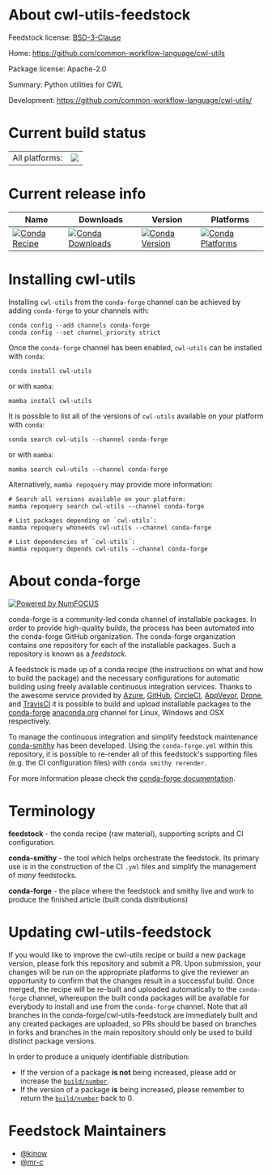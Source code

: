 About cwl-utils-feedstock
=========================

Feedstock license: [BSD-3-Clause](https://github.com/conda-forge/cwl-utils-feedstock/blob/main/LICENSE.txt)

Home: https://github.com/common-workflow-language/cwl-utils

Package license: Apache-2.0

Summary: Python utilities for CWL

Development: https://github.com/common-workflow-language/cwl-utils/

Current build status
====================


<table><tr><td>All platforms:</td>
    <td>
      <a href="https://dev.azure.com/conda-forge/feedstock-builds/_build/latest?definitionId=17363&branchName=main">
        <img src="https://dev.azure.com/conda-forge/feedstock-builds/_apis/build/status/cwl-utils-feedstock?branchName=main">
      </a>
    </td>
  </tr>
</table>

Current release info
====================

| Name | Downloads | Version | Platforms |
| --- | --- | --- | --- |
| [![Conda Recipe](https://img.shields.io/badge/recipe-cwl--utils-green.svg)](https://anaconda.org/conda-forge/cwl-utils) | [![Conda Downloads](https://img.shields.io/conda/dn/conda-forge/cwl-utils.svg)](https://anaconda.org/conda-forge/cwl-utils) | [![Conda Version](https://img.shields.io/conda/vn/conda-forge/cwl-utils.svg)](https://anaconda.org/conda-forge/cwl-utils) | [![Conda Platforms](https://img.shields.io/conda/pn/conda-forge/cwl-utils.svg)](https://anaconda.org/conda-forge/cwl-utils) |

Installing cwl-utils
====================

Installing `cwl-utils` from the `conda-forge` channel can be achieved by adding `conda-forge` to your channels with:

```
conda config --add channels conda-forge
conda config --set channel_priority strict
```

Once the `conda-forge` channel has been enabled, `cwl-utils` can be installed with `conda`:

```
conda install cwl-utils
```

or with `mamba`:

```
mamba install cwl-utils
```

It is possible to list all of the versions of `cwl-utils` available on your platform with `conda`:

```
conda search cwl-utils --channel conda-forge
```

or with `mamba`:

```
mamba search cwl-utils --channel conda-forge
```

Alternatively, `mamba repoquery` may provide more information:

```
# Search all versions available on your platform:
mamba repoquery search cwl-utils --channel conda-forge

# List packages depending on `cwl-utils`:
mamba repoquery whoneeds cwl-utils --channel conda-forge

# List dependencies of `cwl-utils`:
mamba repoquery depends cwl-utils --channel conda-forge
```


About conda-forge
=================

[![Powered by
NumFOCUS](https://img.shields.io/badge/powered%20by-NumFOCUS-orange.svg?style=flat&colorA=E1523D&colorB=007D8A)](https://numfocus.org)

conda-forge is a community-led conda channel of installable packages.
In order to provide high-quality builds, the process has been automated into the
conda-forge GitHub organization. The conda-forge organization contains one repository
for each of the installable packages. Such a repository is known as a *feedstock*.

A feedstock is made up of a conda recipe (the instructions on what and how to build
the package) and the necessary configurations for automatic building using freely
available continuous integration services. Thanks to the awesome service provided by
[Azure](https://azure.microsoft.com/en-us/services/devops/), [GitHub](https://github.com/),
[CircleCI](https://circleci.com/), [AppVeyor](https://www.appveyor.com/),
[Drone](https://cloud.drone.io/welcome), and [TravisCI](https://travis-ci.com/)
it is possible to build and upload installable packages to the
[conda-forge](https://anaconda.org/conda-forge) [anaconda.org](https://anaconda.org/)
channel for Linux, Windows and OSX respectively.

To manage the continuous integration and simplify feedstock maintenance
[conda-smithy](https://github.com/conda-forge/conda-smithy) has been developed.
Using the ``conda-forge.yml`` within this repository, it is possible to re-render all of
this feedstock's supporting files (e.g. the CI configuration files) with ``conda smithy rerender``.

For more information please check the [conda-forge documentation](https://conda-forge.org/docs/).

Terminology
===========

**feedstock** - the conda recipe (raw material), supporting scripts and CI configuration.

**conda-smithy** - the tool which helps orchestrate the feedstock.
                   Its primary use is in the construction of the CI ``.yml`` files
                   and simplify the management of *many* feedstocks.

**conda-forge** - the place where the feedstock and smithy live and work to
                  produce the finished article (built conda distributions)


Updating cwl-utils-feedstock
============================

If you would like to improve the cwl-utils recipe or build a new
package version, please fork this repository and submit a PR. Upon submission,
your changes will be run on the appropriate platforms to give the reviewer an
opportunity to confirm that the changes result in a successful build. Once
merged, the recipe will be re-built and uploaded automatically to the
`conda-forge` channel, whereupon the built conda packages will be available for
everybody to install and use from the `conda-forge` channel.
Note that all branches in the conda-forge/cwl-utils-feedstock are
immediately built and any created packages are uploaded, so PRs should be based
on branches in forks and branches in the main repository should only be used to
build distinct package versions.

In order to produce a uniquely identifiable distribution:
 * If the version of a package **is not** being increased, please add or increase
   the [``build/number``](https://docs.conda.io/projects/conda-build/en/latest/resources/define-metadata.html#build-number-and-string).
 * If the version of a package **is** being increased, please remember to return
   the [``build/number``](https://docs.conda.io/projects/conda-build/en/latest/resources/define-metadata.html#build-number-and-string)
   back to 0.

Feedstock Maintainers
=====================

* [@kinow](https://github.com/kinow/)
* [@mr-c](https://github.com/mr-c/)

